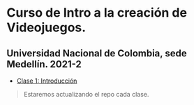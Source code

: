 # Curso de Intro a la creación de Videojuegos.
## Universidad Nacional de Colombia, sede Medellín. 2021-2

- [Clase 1: Introducción](https://github.com/UNAL-IntroVideojuegos-2021-2/intro-videogames-2021-2/tree/main/Clase1)

> Estaremos actualizando el repo cada clase.